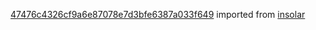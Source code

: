 [47476c4326cf9a6e87078e7d3bfe6387a033f649](https://github.com/insolar/insolar/commit/47476c4326cf9a6e87078e7d3bfe6387a033f649) imported from [insolar](https://github.com/insolar/insolar)
